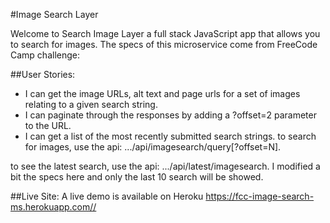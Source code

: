 #Image Search Layer

Welcome to Search Image Layer a full stack JavaScript app that allows you to search for images.
The specs of this microservice come from FreeCode Camp challenge:

##User Stories:
* I can get the image URLs, alt text and page urls for a set of images relating to a given search string.
* I can paginate through the responses by adding a ?offset=2 parameter to the URL.
* I can get a list of the most recently submitted search strings.
to search for images, use the api: .../api/imagesearch/query[?offset=N].

to see the latest search, use the api: .../api/latest/imagesearch. I modified a bit the specs here and only the last 10 search will be showed.


##Live Site:
A live demo is available on Heroku
<a href="https://fcc-image-search-ms.herokuapp.com/">https://fcc-image-search-ms.herokuapp.com//</a>
